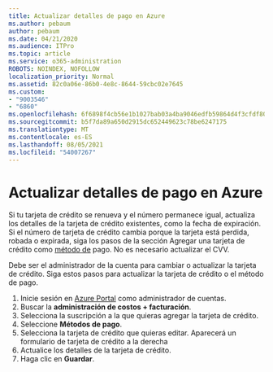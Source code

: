 ```yaml
---
title: Actualizar detalles de pago en Azure
ms.author: pebaum
author: pebaum
ms.date: 04/21/2020
ms.audience: ITPro
ms.topic: article
ms.service: o365-administration
ROBOTS: NOINDEX, NOFOLLOW
localization_priority: Normal
ms.assetid: 82c0a06e-86b0-4e8c-8644-59cbc02e7645
ms.custom:
- "9003546"
- "6860"
ms.openlocfilehash: 6f6898f4cb56e1b1027bab03a4ba9046edfb59864d4f3cfdf8057a18d737f6e9
ms.sourcegitcommit: b5f7da89a650d2915dc652449623c78be6247175
ms.translationtype: MT
ms.contentlocale: es-ES
ms.lasthandoff: 08/05/2021
ms.locfileid: "54007267"
---
```

# <a name="update-payment-details-in-azure"></a>Actualizar detalles de pago en Azure

Si tu tarjeta de crédito se renueva y el número permanece igual, actualiza los detalles de la tarjeta de crédito existentes, como la fecha de expiración. Si el número de tarjeta de crédito cambia porque la tarjeta está perdida, robada o expirada, siga los pasos de la sección Agregar una tarjeta de crédito como [método de](https://docs.microsoft.com/azure/cost-management-billing/manage/change-credit-card?WT.mc_id=Portal-Microsoft_Azure_Support#addcard) pago. No es necesario actualizar el CVV.

Debe ser el administrador de la cuenta para cambiar o actualizar la tarjeta de crédito. Siga estos pasos para actualizar la tarjeta de crédito o el método de pago.

1. Inicie sesión en [Azure Portal](https://portal.azure.com/) como administrador de cuentas.
2. Buscar la **administración de costos + facturación**.
3. Selecciona la suscripción a la que quieras agregar la tarjeta de crédito.
4. Seleccione **Métodos de pago**.
5. Selecciona la tarjeta de crédito que quieras editar. Aparecerá un formulario de tarjeta de crédito a la derecha
6. Actualice los detalles de la tarjeta de crédito.
7. Haga clic en **Guardar**.
